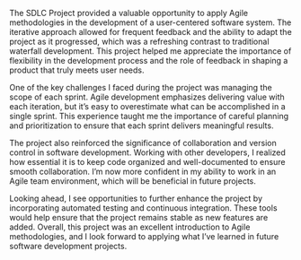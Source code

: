 The SDLC Project provided a valuable opportunity to apply Agile methodologies in the development of a user-centered software system. The iterative approach allowed for frequent feedback and the ability to adapt the project as it progressed, which was a refreshing contrast to traditional waterfall development. This project helped me appreciate the importance of flexibility in the development process and the role of feedback in shaping a product that truly meets user needs.

One of the key challenges I faced during the project was managing the scope of each sprint. Agile development emphasizes delivering value with each iteration, but it’s easy to overestimate what can be accomplished in a single sprint. This experience taught me the importance of careful planning and prioritization to ensure that each sprint delivers meaningful results.

The project also reinforced the significance of collaboration and version control in software development. Working with other developers, I realized how essential it is to keep code organized and well-documented to ensure smooth collaboration. I’m now more confident in my ability to work in an Agile team environment, which will be beneficial in future projects.

Looking ahead, I see opportunities to further enhance the project by incorporating automated testing and continuous integration. These tools would help ensure that the project remains stable as new features are added. Overall, this project was an excellent introduction to Agile methodologies, and I look forward to applying what I’ve learned in future software development projects.
